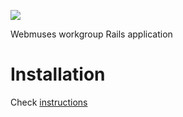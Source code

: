 ![](http://upload.wikimedia.org/wikipedia/commons/thumb/1/12/We_Can_Do_It%21.jpg/200px-We_Can_Do_It%21.jpg)

Webmuses workgroup Rails application

# Installation #

Check [instructions](https://github.com/szemek/we-can-do-it/wiki/Setup)
